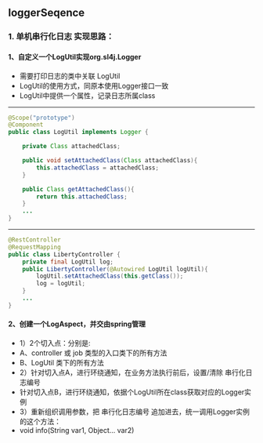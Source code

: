 ## loggerSeqence
### 1.  单机串行化日志 实现思路：
#### 1、自定义一个LogUtil实现org.sl4j.Logger
  - 需要打印日志的类中关联 LogUtil
  - LogUtil的使用方式，同原本使用Logger接口一致
  - LogUtil中提供一个属性，记录日志所属class
**************************************************************
```java
@Scope("prototype")
@Component
public class LogUtil implements Logger {

    private Class attachedClass;

    public void setAttachedClass(Class attachedClass){
        this.attachedClass = attachedClass;
    }

    public Class getAttachedClass(){
        return this.attachedClass;
    }
    ...
}
```
**************************************************************
```java
@RestController
@RequestMapping
public class LibertyController {
    private final LogUtil log;
    public LibertyController(@Autowired LogUtil logUtil){
        logUtil.setAttachedClass(this.getClass());
        log = logUtil;
    }
    ...
}
```
#### 2、创建一个LogAspect，并交由spring管理
  -  1）2个切入点：分别是:
  -  A、controller 或 job 类型的入口类下的所有方法
  -  B、LogUtil 类下的所有方法
  -  2）针对切入点A，进行环绕通知，在业务方法执行前后，设置/清除 串行化日志编号
  -  针对切入点B，进行环绕通知，依据个LogUtil所在class获取对应的Logger实例
  -  3）重新组织调用参数，把 串行化日志编号 追加进去，统一调用Logger实例的这个方法：
  -  void info(String var1, Object... var2)
